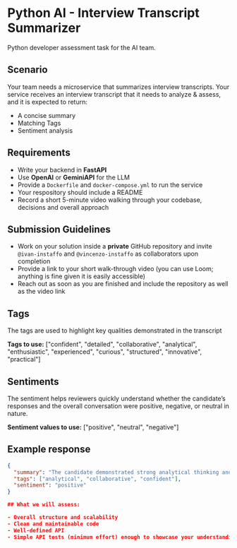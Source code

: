 # Python AI - Interview Transcript Summarizer

Python developer assessment task for the AI team.

## Scenario

Your team needs a microservice that summarizes interview transcripts. Your service receives an interview transcript that it needs to analyze & assess, and it is expected to return:

- A concise summary
- Matching Tags
- Sentiment analysis

## Requirements

- Write your backend in **FastAPI**
- Use **OpenAI** or **GeminiAPI** for the LLM
- Provide a `Dockerfile` and `docker-compose.yml` to run the service
- Your respository should include a README
- Record a short 5-minute video walking through your codebase, decisions and overall approach

## Submission Guidelines

- Work on your solution inside a **private** GitHub repository and invite `@ivan-instaffo` and `@vincenzo-instaffo` as collaborators upon completion
- Provide a link to your short walk-through video (you can use Loom; anything is fine given it is easily accessible)
- Reach out as soon as you are finished and include the repository as well as the video link

## Tags

The tags are used to highlight key qualities demonstrated in the transcript

**Tags to use:** ["confident", "detailed", "collaborative", "analytical", "enthusiastic", "experienced", "curious", "structured", "innovative", "practical"]

## Sentiments

The sentiment helps reviewers quickly understand whether the candidate’s responses and the overall conversation were positive, negative, or neutral in nature.

**Sentiment values to use:** ["positive", "neutral", "negative"]

## Example response

```json
{
  "summary": "The candidate demonstrated strong analytical thinking and was able to break down complex problems effectively. Collaboration skills were evident throughout the interview.",
  "tags": ["analytical", "collaborative", "confident"],
  "sentiment": "positive"
}

## What we will assess:

- Overall structure and scalability
- Clean and maintainable code
- Well-defined API
- Simple API tests (minimum effort) enough to showcase your understanding on how unit tests should be written